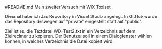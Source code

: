 #README.md
Mein zweiter Versuch mit WiX Toolset

Diesmal habe ich das Repository in Visual Studio angelegt. In GitHub wurde das Repository deswegen auf "private" eingestellt statt auf "public".

Ziel ist es, die Textdatei WiX-Test2.txt in ein Verzeichnis auf dem Zielrechner zu kopieren. Der Benutzer soll in einem Dialogfenster wählen können, in welches Verzeichnis die Datei kopiert wird.